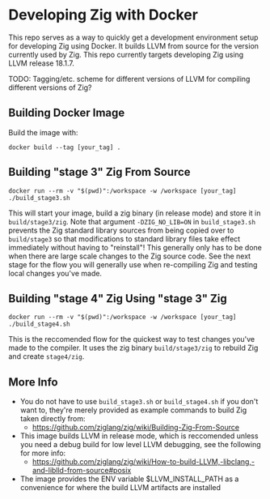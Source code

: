 # Developing Zig with Docker

This repo serves as a way to quickly get a development environment setup for developing Zig using Docker. It builds LLVM from source for the version currently used by Zig. This repo currently targets developing Zig using LLVM release 18.1.7.

TODO: Tagging/etc. scheme for different versions of LLVM for compiling different versions of Zig?

## Building Docker Image

Build the image with:
``` shell
docker build --tag [your_tag] .
```

## Building "stage 3" Zig From Source

``` shell
docker run --rm -v "$(pwd)":/workspace -w /workspace [your_tag] ./build_stage3.sh
```

This will start your image, build a zig binary (in release mode) and store it in `build/stage3/zig`. Note that argument `-DZIG_NO_LIB=ON` in `build_stage3.sh` prevents the Zig standard library sources from being copied over to `build/stage3` so that modifications to standard library files take effect immediately without having to "reinstall"! This generally only has to be done when there are large scale changes to the Zig source code. See the next stage for the flow you will generally use when re-compiling Zig and testing local changes you've made.

## Building "stage 4" Zig Using "stage 3" Zig

``` shell
docker run --rm -v "$(pwd)":/workspace -w /workspace [your_tag] ./build_stage4.sh
```

This is the reccomended flow for the quickest way to test changes you've made to the compiler. It uses the zig binary `build/stage3/zig` to rebuild Zig and create `stage4/zig`.

## More Info
- You do not have to use `build_stage3.sh` or `build_stage4.sh` if you don't want to, they're merely provided as example commands to build Zig taken directly from:
    - https://github.com/ziglang/zig/wiki/Building-Zig-From-Source
- This image builds LLVM in release mode, which is reccomended unless you need a debug build for low level LLVM debugging, see the following for more info:
    - https://github.com/ziglang/zig/wiki/How-to-build-LLVM,-libclang,-and-liblld-from-source#posix
- The image provides the ENV variable $LLVM_INSTALL_PATH as a convenience for where the build LLVM artifacts are installed